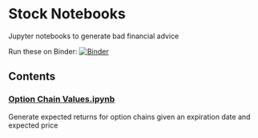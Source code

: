 # Stock Notebooks
Jupyter notebooks to generate bad financial advice

Run these on Binder: [![Binder](https://mybinder.org/badge_logo.svg)](https://mybinder.org/v2/gh/danielsoneg/stonks_notebooks/HEAD)
## Contents
### [Option Chain Values.ipynb](https://mybinder.org/v2/gh/danielsoneg/stonks_notebooks/HEAD?filepath=Option%20Chain%20Values.ipynb)
Generate expected returns for option chains given an expiration date and
expected price
